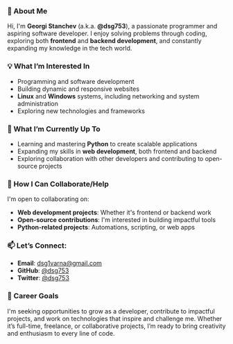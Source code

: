 ### 👋 About Me
Hi, I'm **Georgi Stanchev** (a.k.a. **@dsg753**), a passionate programmer and aspiring software developer. I enjoy solving problems through coding, exploring both **frontend** and **backend development**, and constantly expanding my knowledge in the tech world.
### 💡 What I’m Interested In
- Programming and software development
- Building dynamic and responsive websites
- **Linux** and **Windows** systems, including networking and system administration
- Exploring new technologies and frameworks

### 🌱 What I’m Currently Up To
- Learning and mastering **Python** to create scalable applications
- Expanding my skills in **web development**, both frontend and backend
- Exploring collaboration with other developers and contributing to open-source projects

### 🤝 How I Can Collaborate/Help
I'm open to collaborating on:
- **Web development projects**: Whether it's frontend or backend work
- **Open-source contributions**: I'm interested in building impactful tools
- **Python-related projects**: Automations, scripting, or web apps

### 📫 Let’s Connect:
- **Email**: [dsg1varna@gmail.com]()
- **GitHub**: [@dsg753]()
- **Twitter**: [@dsg753]()

### 🚀 Career Goals
I'm seeking opportunities to grow as a developer, contribute to impactful projects, and work on technologies that inspire and challenge me. Whether it’s full-time, freelance, or collaborative projects, I’m ready to bring creativity and enthusiasm to every line of code.
